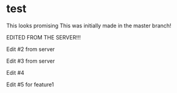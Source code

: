 # test

This looks promising
This was initially made in the master branch!

EDITED FROM THE SERVER!!!

Edit #2 from server

Edit #3 from server

Edit #4

Edit #5 for feature1

